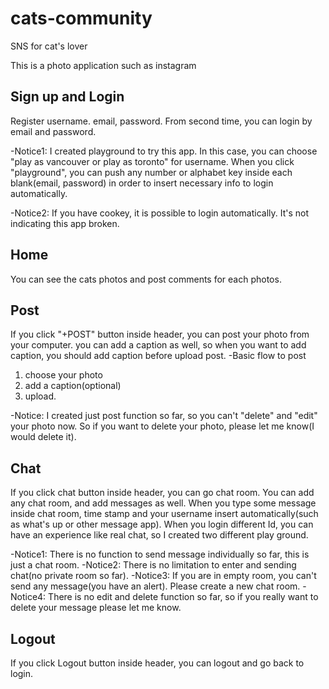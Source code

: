 # cats-community
SNS for cat's lover

This is a photo application such as instagram

## Sign up and Login
Register username. email, password. From second time, you can login by email and password.

-Notice1: I created playground to try this app. In this case, you can choose "play as vancouver or play as toronto" for username.
When you click "playground", you can push any number or alphabet key inside each blank(email, password) in order to insert necessary info to login automatically.

-Notice2: If you have cookey, it is possible to login automatically. It's not indicating this app broken.

## Home
You can see the cats photos and post comments for each photos.

## Post
If you click "+POST" button inside header, you can post your photo from your computer. 
you can add a caption as well, so when you want to add caption, you should add caption before upload post.
-Basic flow to post
1. choose your photo
2. add a caption(optional)
3. upload.

-Notice: I created just post function so far, so you can't "delete" and "edit" your photo now. 
So if you want to delete your photo, please let me know(I would delete it).

## Chat
If you click chat button inside header, you can go chat room.
You can add any chat room, and add messages as well. When you type some message inside chat room,
time stamp and your username insert automatically(such as what's up or other message app).
When you login different Id, you can have an experience like real chat, so I created two different play ground.

-Notice1: There is no function to send message individually so far, this is just a chat room.
-Notice2: There is no limitation to enter and sending chat(no private room so far).
-Notice3: If you are in empty room, you can't send any message(you have an alert). Please create a new chat room.
-Notice4: There is no edit and delete function so far, so if you really want to delete your message please let me know.

## Logout
If you click Logout button inside header, you can logout and go back to login.
